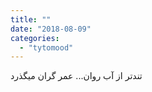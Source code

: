 ```yaml
---
title: ""
date: "2018-08-09"
categories: 
  - "tytomood"
---
```


تندتر از آب روان... عمر گران میگذرد
